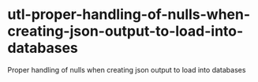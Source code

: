 # utl-proper-handling-of-nulls-when-creating-json-output-to-load-into-databases
Proper handling of nulls when creating json output to load into databases   
